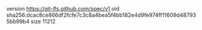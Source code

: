 version https://git-lfs.github.com/spec/v1
oid sha256:dcac8ce866df2fcfe7c3c8a4bea5f4bb182e4d9fe974ff11609d487935bb99b4
size 11212

